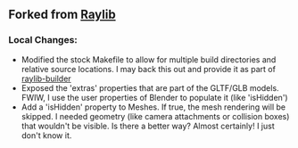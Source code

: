 ## Forked from [Raylib](https://github.com/raysan5/raylib.git)

### Local Changes:
  
- Modified the stock Makefile to allow for multiple build directories and relative source locations.  I may back this out and provide it as part of [raylib-builder](https://github.com/robknopf/raylib-builder.git)
- Exposed the 'extras' properties that are part of the GLTF/GLB models.  FWIW, I use the user properties of Blender to populate it (like 'isHidden')
- Add a 'isHidden' property to Meshes.  If true, the mesh rendering will be skipped. I needed geometry (like camera attachments or collision boxes) that wouldn't be visible. Is there a better way?  Almost certainly!  I just don't know it.
